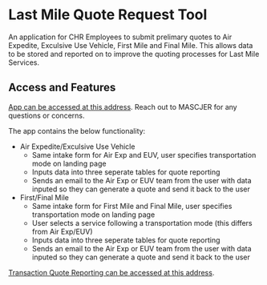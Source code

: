 # Last Mile Quote Request Tool

An application for CHR Employees to submit prelimary quotes to Air Expedite, Exculsive Use Vehicle, First Mile and Final Mile. This allows data to be stored and reported on to improve the quoting processes for Last Mile Services. 

## Access and Features

[App can be accessed at this address](http://lin2dv2ap209:3001/). Reach out to MASCJER for any questions or concerns.

The app contains the below functionality:
  - Air Expedite/Exculsive Use Vehicle
    - Same intake form for Air Exp and EUV, user specifies transportation mode on landing page
    - Inputs data into three seperate tables for quote reporting
    - Sends an email to the Air Exp or EUV team from the user with data inputed so they can generate a quote and send it back to the user
  - First/Final Mile
    - Same intake form for First Mile and Final Mile, user specifies transportation mode on landing page
    - User selects a service following a transportation mode (this differs from Air Exp/EUV)
    - Inputs data into three seperate tables for quote reporting
    - Sends an email to the Air Exp or EUV team from the user with data inputed so they can generate a quote and send it back to the user

[Transaction Quote Reporting can be accessed at this address](https://app.powerbi.com/groups/46ac8c33-5e7f-461c-bf62-b3d551d62a9d/reports/b45e7f89-8d34-4ded-9168-8f16f3efebdf/ReportSection).
